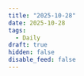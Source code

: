 ```yaml
---
title: "2025-10-28"
date: 2025-10-28
tags:
  - Daily
draft: true
hidden: false
disable_feed: false
---
```


